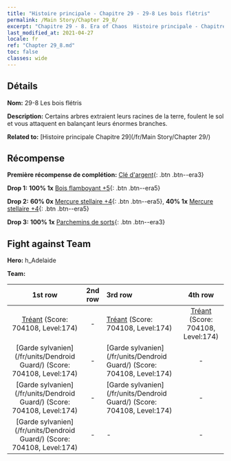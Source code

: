 ```yaml
---
title: "Histoire principale - Chapitre 29 - 29-8 Les bois flétris"
permalink: /Main Story/Chapter 29_8/
excerpt: "Chapitre 29 - 8. Era of Chaos  Histoire principale - Chapitre 29_8. 29-8 Les bois flétris"
last_modified_at: 2021-04-27
locale: fr
ref: "Chapter 29_8.md"
toc: false
classes: wide
---
```


## Détails

 **Nom:** 29-8 Les bois flétris

 **Description:** Certains arbres extraient leurs racines de la terre, foulent le sol et vous attaquent en balançant leurs énormes branches.

 **Related to:** [Histoire principale Chapitre 29](/fr/Main Story/Chapter 29/)

## Récompense

 **Première récompense de complétion:** [Clé d'argent](/ItemsFR/con_693/){: .btn .btn--era3}

 **Drop 1:** **100% 1x** [Bois flamboyant +5](/ItemsFR/mat_97/){: .btn .btn--era5}

 **Drop 2:** **60% 0x** [Mercure stellaire +4](/ItemsFR/mat_91/){: .btn .btn--era5}, **40% 1x** [Mercure stellaire +4](/ItemsFR/mat_91/){: .btn .btn--era5}

 **Drop 3:** **100% 1x** [Parchemins de sorts](/ItemsFR/con_694/){: .btn .btn--era3}


## Fight against Team
 **Hero:** h_Adelaide

 **Team:**


  | 1st row | 2nd row | 3rd row | 4th row |
  |:----:|:----:|:----|:----:|
  | [Tréant](/fr/units/Treant/) (Score: 704108, Level:174)  | - | [Tréant](/fr/units/Treant/) (Score: 704108, Level:174)  | [Tréant](/fr/units/Treant/) (Score: 704108, Level:174)  |
  | [Garde sylvanien](/fr/units/Dendroid Guard/) (Score: 704108, Level:174)  | - | [Garde sylvanien](/fr/units/Dendroid Guard/) (Score: 704108, Level:174)  | - |
  | [Garde sylvanien](/fr/units/Dendroid Guard/) (Score: 704108, Level:174)  | - | [Garde sylvanien](/fr/units/Dendroid Guard/) (Score: 704108, Level:174)  | - |
  | [Garde sylvanien](/fr/units/Dendroid Guard/) (Score: 704108, Level:174)  | - | - | - |


